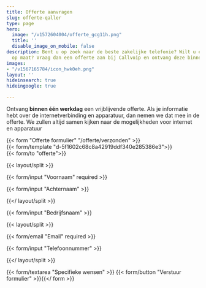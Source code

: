 ```yaml
---
title: Offerte aanvragen
slug: offerte-qaller
type: page
hero:
  image: "/v1572604004/offerte_gcg11h.png"
  title: ''
  disable_image_on_mobile: false
description: Bent u op zoek naar de beste zakelijke telefonie? Wilt u een offerte
  op maat? Vraag dan een offerte aan bij Callvoip en ontvang deze binnen 1 dag.
images:
- "/v1567165784/icon_hwk0eh.png"
layout: ''
hideinsearch: true
hideingoogle: true

---
```

Ontvang **binnen één werkdag** een vrijblijvende offerte. Als je informatie hebt over de internetverbinding en apparatuur, dan nemen we dat mee in de offerte. We zullen altijd samen kijken naar de mogelijkheden voor internet en apparatuur

{{< form "Offerte formulier" "/offerte/verzonden" >}}  
{{< form/template "d-5f1602c68c8a42919ddf340e285386e3">}}  
{{< form/to "offerte">}}

{{< layout/split >}}

{{< form/input "Voornaam" required >}}

{{< form/input "Achternaam" >}}

{{</ layout/split >}}

{{< form/input "Bedrijfsnaam" >}}

{{< layout/split >}}

{{< form/email "Email" required >}}

{{< form/input "Telefoonnummer" >}}

{{</ layout/split >}}

{{< form/textarea "Specifieke wensen" >}} {{< form/button "Verstuur formulier" >}}{{</ form >}}
